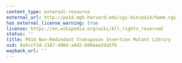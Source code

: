 ```yaml
---
content_type: external-resource
external_url: http://pa14.mgh.harvard.edu/cgi-bin/pa14/home.cgi
has_external_license_warning: true
license: https://en.wikipedia.org/wiki/All_rights_reserved
status: ''
title: PA14 Non-Redundant Transposon Insertion Mutant Library
uid: 8a5ccf1d-2187-408d-a4d2-b90aae2da5f6
wayback_url: ''
---
```

